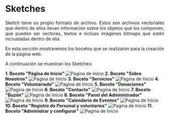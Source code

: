 # **Sketches**

<p align = "justify">Sketch tiene su propio formato de archivo. Estos son archivos vectoriales que dentro de ellos llevan información sobre los objetos que los componen, que pueden ser vectores, textos e incluso imágenes bitmaps que estén incrustadas dentro de ella.</p>

<p align = "justif">En esta sección mostraremos los bocetos que se realizarón para la creación de la página web.</p>

A continuación se muestran los Sketches:

**1. Boceto "Página de Inicio"**
![Pagina de Inicio](/Images/Inicio.jpg)
**2. Boceto "Sobre Nosotros"**
![Pagina de Inicio](/Images/Nosotros.jpg)
**3. Boceto "Servicios"**
![Pagina de Inicio](/Images/Servicios.jpg)
**4. Boceto "Voluntariado"**
![Pagina de Inicio](/Images/Voluntariado.jpg)
**5. Boceto "Donaciones"**
![Pagina de Inicio](/Images/Donaciones.jpg)
**6. Boceto "Contacto"**
![Pagina de Inicio](/Images/Contacto.jpg)
**7. Boceto "Buzón"**
![Pagina de Inicio](/Images/Buzon.jpg)
**8. Boceto "Panel del Administrador"**
![Pagina de Inicio](/Images/Administracion.jpg)
**9. Boceto "Calendario de Eventos"**
![Pagina de Inicio](/Images/Calendario.jpg)
**10. Boceto "Registro de Personal y voluntarios"**
![Pagina de Inicio](/Images/Registro.jpg)
**11. Boceto "Administrar y configurar"**
![Pagina de Inicio](/Images/Configuración.jpg)
